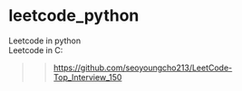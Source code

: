 # leetcode_python

Leetcode in python  
Leetcode in C: 
> > https://github.com/seoyoungcho213/LeetCode-Top_Interview_150
